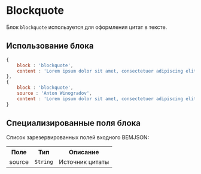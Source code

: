 # Blockquote

Блок `blockquote` используется для оформления цитат в тексте.

## Использование блока

``` js
{
    block : 'blockquote',
    content : 'Lorem ipsum dolor sit amet, consectetuer adipiscing elit.'
},
{
    block : 'blockquote',
    source : 'Anton Winogradov',
    content : 'Lorem ipsum dolor sit amet, consectetuer adipiscing elit.'
}
```

## Специализированные поля блока

Список зарезервированных полей входного BEMJSON:

<table>
    <tr>
        <th>Поле</th>
        <th>Тип</th>
        <th>Описание</th>
    </tr>
    <tr>
        <td>source</td>
        <td>
            <code>String</code>
        </td>
        <td>Источник цитаты</td>
    </tr>
</table>
